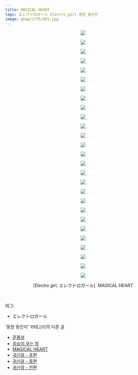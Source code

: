 ```yaml
---
title: MAGICAL HEART
tags: エレクトロガール Electro_girl 동방_동인지
image: ghap/1775/001.jpg
---
```

<div class="article">
<p style="text-align: center; clear: none; float: none;"><img src="{{ site.nasurl }}/ghap/1775/001.jpg"/></p>
<p style="text-align: center; clear: none; float: none;"><img src="{{ site.nasurl }}/ghap/1775/002.jpg"/></p>
<p style="text-align: center; clear: none; float: none;"><img src="{{ site.nasurl }}/ghap/1775/003.jpg"/></p>
<p style="text-align: center; clear: none; float: none;"><img src="{{ site.nasurl }}/ghap/1775/004.jpg"/></p>
<p style="text-align: center; clear: none; float: none;"><img src="{{ site.nasurl }}/ghap/1775/005.jpg"/></p>
<p style="text-align: center; clear: none; float: none;"><img src="{{ site.nasurl }}/ghap/1775/006.jpg"/></p>
<p style="text-align: center; clear: none; float: none;"><img src="{{ site.nasurl }}/ghap/1775/007.jpg"/></p>
<p style="text-align: center; clear: none; float: none;"><img src="{{ site.nasurl }}/ghap/1775/008.jpg"/></p>
<p style="text-align: center; clear: none; float: none;"><img src="{{ site.nasurl }}/ghap/1775/009.jpg"/></p>
<p style="text-align: center; clear: none; float: none;"><img src="{{ site.nasurl }}/ghap/1775/010.jpg"/></p>
<p style="text-align: center; clear: none; float: none;"><img src="{{ site.nasurl }}/ghap/1775/011.jpg"/></p>
<p style="text-align: center; clear: none; float: none;"><img src="{{ site.nasurl }}/ghap/1775/012.jpg"/></p>
<p style="text-align: center; clear: none; float: none;"><img src="{{ site.nasurl }}/ghap/1775/013.jpg"/></p>
<p style="text-align: center; clear: none; float: none;"><img src="{{ site.nasurl }}/ghap/1775/014.jpg"/></p>
<p style="text-align: center; clear: none; float: none;"><img src="{{ site.nasurl }}/ghap/1775/015.jpg"/></p>
<p style="text-align: center; clear: none; float: none;"><img src="{{ site.nasurl }}/ghap/1775/016.jpg"/></p>
<p style="text-align: center; clear: none; float: none;"><img src="{{ site.nasurl }}/ghap/1775/017.jpg"/></p>
<p style="text-align: center; clear: none; float: none;"><img src="{{ site.nasurl }}/ghap/1775/018.jpg"/></p>
<p style="text-align: center; clear: none; float: none;"><img src="{{ site.nasurl }}/ghap/1775/019.jpg"/></p>
<p style="text-align: center; clear: none; float: none;"><img src="{{ site.nasurl }}/ghap/1775/020.jpg"/></p>
<p style="text-align: center; clear: none; float: none;"><img src="{{ site.nasurl }}/ghap/1775/021.jpg"/></p>
<p style="text-align: center; clear: none; float: none;"><img src="{{ site.nasurl }}/ghap/1775/022.jpg"/></p>
<p style="text-align: center; clear: none; float: none;"><img src="{{ site.nasurl }}/ghap/1775/023.jpg"/></p>
<p style="text-align: center; clear: none; float: none;"><img src="{{ site.nasurl }}/ghap/1775/024.jpg"/></p>
<p style="text-align: center; clear: none; float: none;"><img src="{{ site.nasurl }}/ghap/1775/025.jpg"/></p>
<p style="text-align: center; clear: none; float: none;"><img src="{{ site.nasurl }}/ghap/1775/026.jpg"/></p>
<p style="text-align: center; clear: none; float: none;"><img src="{{ site.nasurl }}/ghap/1775/027.jpg"/></p>
<p style="text-align: center; clear: none; float: none;">[Electro girl, エレクトロガール]  MAGICAL HEART</p>
<p><br/></p>
</div><div class="tagTrail">
<p>태그: </p>
<ul>
<li>エレクトロガール</li>
</ul>
</div><div class="another">
<p>'동방 동인지' 카테고리의 다른 글</p>
<ul>
<li><a href="/2016-08-22-ghap_1778">훈풍설</a></li>
<li><a href="/2016-08-22-ghap_1776">짐승이 우는 밤</a></li>
<li><a href="/2016-08-22-ghap_1775">MAGICAL HEART</a></li>
<li><a href="/2016-08-22-ghap_1774">귀신광 - 후편</a></li>
<li><a href="/2016-08-22-ghap_1773">귀신광 - 중편</a></li>
<li><a href="/2016-08-22-ghap_1772">귀신광 - 전편</a></li>
</ul>
</div><div class="cb_module cb_fluid">
<div class="cb_wrt cb_profile">
</div><!-- commentList close -->
</div>